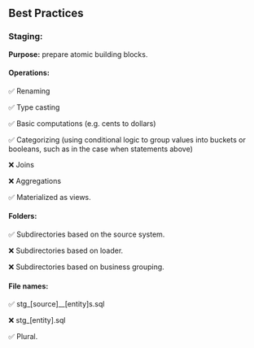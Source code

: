 ## Best Practices

### Staging:

**Purpose:** prepare atomic building blocks.

#### Operations:

✅ Renaming

✅ Type casting

✅ Basic computations (e.g. cents to dollars)

✅ Categorizing (using conditional logic to group values into buckets or booleans, such as in the case when statements above)

❌ Joins 

❌ Aggregations

✅ Materialized as views.


#### Folders:

✅ Subdirectories based on the source system.

❌ Subdirectories based on loader.

❌ Subdirectories based on business grouping.


#### File names:

✅ stg_[source]__[entity]s.sql

❌ stg_[entity].sql 

✅ Plural. 
